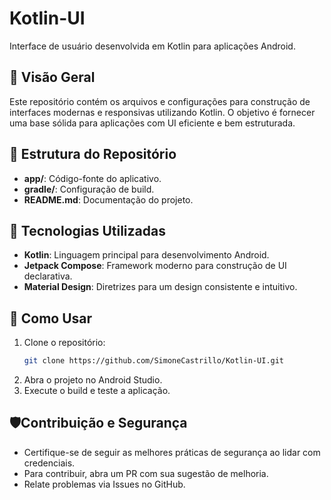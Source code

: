 # Kotlin-UI
Interface de usuário desenvolvida em Kotlin para aplicações Android.

## 📌 Visão Geral  
Este repositório contém os arquivos e configurações para construção de interfaces modernas e responsivas utilizando Kotlin. O objetivo é fornecer uma base sólida para aplicações com UI eficiente e bem estruturada.

## 📂 Estrutura do Repositório  
- **app/**: Código-fonte do aplicativo.  
- **gradle/**: Configuração de build.  
- **README.md**: Documentação do projeto.  

## 🚀 Tecnologias Utilizadas  
- **Kotlin**: Linguagem principal para desenvolvimento Android.  
- **Jetpack Compose**: Framework moderno para construção de UI declarativa.  
- **Material Design**: Diretrizes para um design consistente e intuitivo.  

## 🔧 Como Usar  
1. Clone o repositório:  
   ```bash
   git clone https://github.com/SimoneCastrillo/Kotlin-UI.git
2. Abra o projeto no Android Studio.
3. Execute o build e teste a aplicação.

## 🛡️Contribuição e Segurança
- Certifique-se de seguir as melhores práticas de segurança ao lidar com credenciais.
- Para contribuir, abra um PR com sua sugestão de melhoria.
- Relate problemas via Issues no GitHub.
